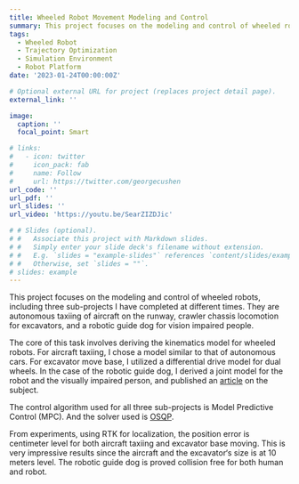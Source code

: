 ```yaml
---
title: Wheeled Robot Movement Modeling and Control
summary: This project focuses on the modeling and control of wheeled robots, including three sub-projects I have completed at different times. They are autonomous taxiing of aircraft on the runway, crawler chassis locomotion for excavators, and a robotic guide dog for vision impaired people.
tags:
  - Wheeled Robot
  - Trajectory Optimization
  - Simulation Environment
  - Robot Platform
date: '2023-01-24T00:00:00Z'

# Optional external URL for project (replaces project detail page).
external_link: ''

image:
  caption: ''
  focal_point: Smart

# links:
#   - icon: twitter
#     icon_pack: fab
#     name: Follow
#     url: https://twitter.com/georgecushen
url_code: ''
url_pdf: ''
url_slides: ''
url_video: 'https://youtu.be/SearZIZDJic'

# # Slides (optional).
# #   Associate this project with Markdown slides.
# #   Simply enter your slide deck's filename without extension.
# #   E.g. `slides = "example-slides"` references `content/slides/example-slides.md`.
# #   Otherwise, set `slides = ""`.
# slides: example
---
```


This project focuses on the modeling and control of wheeled robots, including three sub-projects I have completed at different times. They are autonomous taxiing of aircraft on the runway, crawler chassis locomotion for excavators, and a robotic guide dog for vision impaired people.

The core of this task involves deriving the kinematics model for wheeled robots. For aircraft taxiing, I chose a model similar to that of autonomous cars. For excavator move base, I utilized a differential drive model for dual wheels. In the case of the robotic guide dog, I derived a joint model for the robot and the visually impaired person, and published an [article](https://lywang1016.github.io/publication/navdog-robotic-navigation-guide-dog-via-model-predictive-control-and-human-robot-modeling/) on the subject.

The control algorithm used for all three sub-projects is Model Predictive Control (MPC). And the solver used is [OSQP](https://osqp.org/).

From experiments, using RTK for localization, the position error is centimeter level for both aircraft taxiing and excavator base moving. This is very impressive results since the aircraft and the excavator‘s size is at 10 meters level. The robotic guide dog is proved collision free for both human and robot.